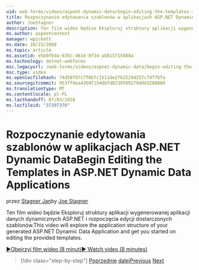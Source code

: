 ```yaml
---
uid: web-forms/videos/aspnet-dynamic-data/begin-editing-the-templates-in-aspnet-dynamic-data-applications
title: Rozpoczynanie edytowania szablonów w aplikacjach ASP.NET Dynamic Data | Dokumentacja firmy Microsoft
author: JoeStagner
description: Ten film wideo będzie Eksploruj struktury aplikacji wygenerowanej aplikacji danych dynamicznych ASP.NET i rozpoczęcia edycji dostarczonych szablonów.
ms.author: aspnetcontent
manager: wpickett
ms.date: 10/23/2008
ms.topic: article
ms.assetid: e5b0f6da-635c-461d-8f34-ab815715888a
ms.technology: dotnet-webforms
msc.legacyurl: /web-forms/videos/aspnet-dynamic-data/begin-editing-the-templates-in-aspnet-dynamic-data-applications
msc.type: video
ms.openlocfilehash: 74d58f07c7f0bfc1511de2f62529d257c7df7bfa
ms.sourcegitcommit: 953ff9ea4369f154d6fd0239599279ddd3280009
ms.translationtype: MT
ms.contentlocale: pl-PL
ms.lasthandoff: 07/03/2018
ms.locfileid: "37397370"
---
```

<a name="begin-editing-the-templates-in-aspnet-dynamic-data-applications"></a><span data-ttu-id="b85d0-103">Rozpoczynanie edytowania szablonów w aplikacjach ASP.NET Dynamic Data</span><span class="sxs-lookup"><span data-stu-id="b85d0-103">Begin Editing the Templates in ASP.NET Dynamic Data Applications</span></span>
====================
<span data-ttu-id="b85d0-104">przez [Stagner Jan](https://github.com/JoeStagner)</span><span class="sxs-lookup"><span data-stu-id="b85d0-104">by [Joe Stagner](https://github.com/JoeStagner)</span></span>

<span data-ttu-id="b85d0-105">Ten film wideo będzie Eksploruj struktury aplikacji wygenerowanej aplikacji danych dynamicznych ASP.NET i rozpoczęcia edycji dostarczonych szablonów.</span><span class="sxs-lookup"><span data-stu-id="b85d0-105">This video will explore the application structure of your generated ASP.NET Dynamic Data Application and get you started on editing the provided templates.</span></span>

[<span data-ttu-id="b85d0-106">&#9654;Obejrzyj film wideo (8 minut)</span><span class="sxs-lookup"><span data-stu-id="b85d0-106">&#9654; Watch video (8 minutes)</span></span>](https://channel9.msdn.com/Blogs/ASP-NET-Site-Videos/begin-editing-the-templates-in-aspnet-dynamic-data-applications)

> [!div class="step-by-step"]
> <span data-ttu-id="b85d0-107">[Poprzednie](getting-started-with-dynamic-data.md)
> [dalej](begin-modifying-dynamic-data-applications-with-url-routing.md)</span><span class="sxs-lookup"><span data-stu-id="b85d0-107">[Previous](getting-started-with-dynamic-data.md)
[Next](begin-modifying-dynamic-data-applications-with-url-routing.md)</span></span>
